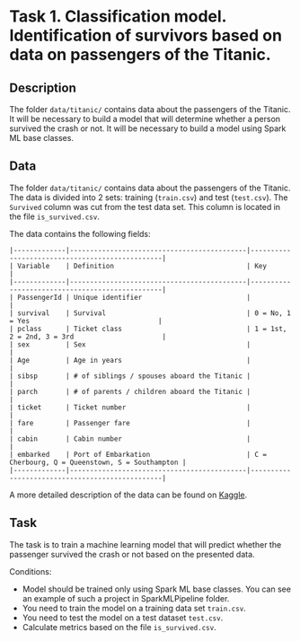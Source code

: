 # Task 1. Classification model. Identification of survivors based on data on passengers of the Titanic.

## Description

The folder `data/titanic/` contains data about the passengers of the Titanic. 
It will be necessary to build a model that will determine whether a person survived the crash or not.
It will be necessary to build a model using Spark ML base classes.

## Data

The folder `data/titanic/` contains data about the passengers of the Titanic.
The data is divided into 2 sets: training (`train.csv`) and test (`test.csv`).
The `Survived` column was cut from the test data set. 
This column is located in the file `is_survived.csv`.

The data contains the following fields:

    |-------------|--------------------------------------------|------------------------------------------------|
    | Variable    | Definition                                 | Key                                            |
    |-------------|--------------------------------------------|------------------------------------------------|
    | PassengerId | Unique identifier                          |                                                |
    | survival    | Survival                                   | 0 = No, 1 = Yes                                |
    | pclass      | Ticket class                               | 1 = 1st, 2 = 2nd, 3 = 3rd                      |
    | sex         | Sex                                        |                                                |
    | Age         | Age in years                               |                                                |
    | sibsp       | # of siblings / spouses aboard the Titanic |                                                |
    | parch       | # of parents / children aboard the Titanic |                                                |
    | ticket      | Ticket number                              |                                                |
    | fare        | Passenger fare                             |                                                |
    | cabin       | Cabin number                               |                                                |
    | embarked    | Port of Embarkation                        | C = Cherbourg, Q = Queenstown, S = Southampton |
    |-------------|--------------------------------------------|------------------------------------------------|

A more detailed description of the data can be found on [Kaggle](https://www.kaggle.com/c/titanic).

## Task

The task is to train a machine learning model that will predict whether the passenger survived the crash or not based on the presented data. 

Conditions:
* Model should be trained only using Spark ML base classes. You can see an example of such a project in SparkMLPipeline folder.
* You need to train the model on a training data set `train.csv`. 
* You need to test the model on a test dataset `test.csv`.
* Calculate metrics based on the file `is_survived.csv`.